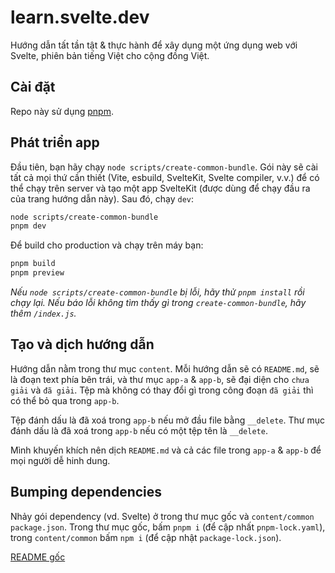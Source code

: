 # learn.svelte.dev

Hướng dẫn tất tần tật & thực hành để xây dụng một ứng dụng web với Svelte, phiên bản tiếng Việt cho cộng đồng Việt.

## Cài đặt

Repo này sử dụng [pnpm](https://pnpm.io/).

## Phát triển app

Đầu tiên, bạn hãy chạy `node scripts/create-common-bundle`. Gói này sẽ cài tất cả mọi thứ cần thiết (Vite, esbuild, SvelteKit, Svelte compiler, v.v.) để có thể chạy trên server và tạo một app SvelteKit (được dùng để chạy đầu ra của trang hướng dẫn này). Sau đó, chạy `dev`:

```bash
node scripts/create-common-bundle
pnpm dev
```

Để build cho production và chạy trên máy bạn:

```bash
pnpm build
pnpm preview
```

_Nếu `node scripts/create-common-bundle` bị lỗi, hãy thử `pnpm install` rồi chạy lại. Nếu báo lỗi không tìm thấy gì trong `create-common-bundle`, hãy thêm `/index.js`._

## Tạo và dịch hướng dẫn

Hướng dẫn nằm trong thư mục `content`. Mỗi hướng dẫn sẽ có `README.md`, sẽ là đoạn text phía bên trái, và thư mục `app-a` & `app-b`, sẽ đại diện cho `chưa giải` và `đã giải`. Tệp mà không có thay đổi gì trong công đoạn `đã giải` thì có thể bỏ qua trong `app-b`.

Tệp đánh dấu là đã xoá trong `app-b` nếu mở đầu file bằng `__delete`. Thư mục đánh dấu là đã xoá trong `app-b` nếu có một tệp tên là `__delete`.

Mình khuyến khích nên dịch `README.md` và cả các file trong `app-a` & `app-b` để mọi người dễ hinh dung.

## Bumping dependencies

Nhảy gói dependency (vd. Svelte) ở trong thư mục gốc và `content/common` `package.json`. Trong thư mục gốc, bấm `pnpm i` (để cập nhất `pnpm-lock.yaml`), trong `content/common` bấm `npm i` (để cập nhật `package-lock.json`).

[README gốc](https://github.com/sveltejs/learn.svelte.dev#readme)